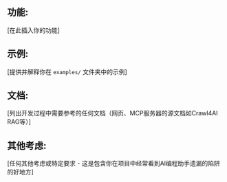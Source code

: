 ## 功能:

[在此插入你的功能]

## 示例:

[提供并解释你在 `examples/` 文件夹中的示例]

## 文档:

[列出开发过程中需要参考的任何文档（网页、MCP服务器的源文档如Crawl4AI RAG等）]

## 其他考虑:

[任何其他考虑或特定要求 - 这是包含你在项目中经常看到AI编程助手遗漏的陷阱的好地方]
